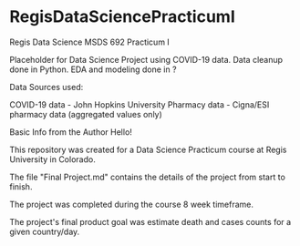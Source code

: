 # RegisDataSciencePracticumI
Regis Data Science MSDS 692 Practicum I

Placeholder for Data Science Project using COVID-19 data. Data cleanup done in Python. EDA and modeling done in ?

Data Sources used:

COVID-19 data - John Hopkins University
Pharmacy data - Cigna/ESI pharmacy data (aggregated values only)

Basic Info from the Author
Hello!

This repository was created for a Data Science Practicum course at Regis University in Colorado. 

The file "Final Project.md" contains the details of the project from start to finish. 

The project was completed during the course 8 week timeframe.

The project's final product goal was estimate death and cases counts for a given country/day.
